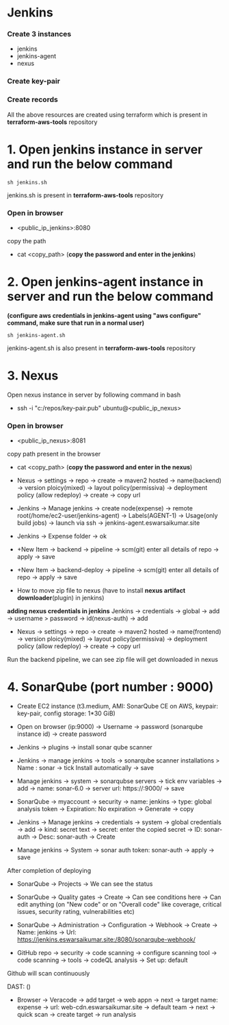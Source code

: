 # Jenkins

### Create 3 instances
- jenkins
- jenkins-agent
- nexus
  
### Create key-pair

### Create records

All the above resources are created using terraform which is present in **terraform-aws-tools** repository

# 1. Open **jenkins** instance in server and run the below command

```
sh jenkins.sh
```

jenkins.sh is present in **terraform-aws-tools** repository

### Open in browser 

- <public_ip_jenkins>:8080 

copy the path 

- cat <copy_path> (**copy the password and enter in the jenkins**)


# 2. Open **jenkins-agent** instance in server and run the below command

**(configure aws credentials in jenkins-agent using "aws configure" command, make sure that run in a normal user)**

```
sh jenkins-agent.sh
```

jenkins-agent.sh is also present in **terraform-aws-tools** repository

# 3. Nexus 

Open nexus instance in server by following command in bash

- ssh -i "c:/repos/key-pair.pub" ubuntu@<public_ip_nexus>

### Open in browser

- <public_ip_nexus>:8081

copy path present in the browser

- cat <copy_path> (**copy the password and enter in the nexus**)


- Nexus → settings → repo → create → maven2 hosted → name(backend) → version ploicy(mixed) → layout policy(permissiva) → deployment policy (allow redeploy) → create → copy url

- Jenkins → Manage jenkins → create node(expense) → remote root(/home/ec2-user/jenkins-agent) → Labels(AGENT-1) → Usage(only build jobs) → launch via ssh → jenkins-agent.eswarsaikumar.site

- Jenkins → Expense folder → ok

- +New Item → backend → pipeline → scm(git) enter all details of repo → apply → save

- +New Item → backend-deploy → pipeline → scm(git) enter all details of repo → apply → save

- How to move zip file to nexus (have to install **nexus artifact downloader**(plugin) in jenkins)

**adding nexus credentials in jenkins** Jenkins → credentials → global → add → username > password → id(nexus-auth) → add

- Nexus → settings → repo → create → maven2 hosted → name(frontend) → version ploicy(mixed) → layout policy(permissiva) → deployment policy (allow redeploy) → create → copy url


Run the backend pipeline, we can see zip file will get downloaded in nexus

# 4. SonarQube (port number : 9000)

- Create EC2 instance (t3.medium, AMI: SonarQube CE on AWS, keypair: key-pair, config storage: 1*30 GiB)

- Open on browser (ip:9000) → Username → password (sonarqube instance id) → create password 

- Jenkins → plugins → install sonar qube scanner

- Jenkins → manage jenkins → tools → sonarqube scanner installations > Name : sonar → tick Install automatically → save

- Manage jenkins → system → sonarqubse servers → tick env variables → add → name: sonar-6.0 → server url: https://<ip>:9000/ → save

- SonarQube → myaccount → security → name: jenkins → type: global analysis token → Expiration: No expiration → Generate → copy

- Jenkins → Manage jenkins → credentials → system → global credentials → add → kind: secret text → secret: enter the copied secret → ID: sonar-auth → Desc: sonar-auth → Create

- Manage jenkins → System → sonar auth token: sonar-auth → apply → save

After completion of deploying

- SonarQube → Projects → We can see the status

- SonarQube → Quality gates → Create → Can see conditions here → Can edit anything (on "New code" or on "Overall code" like coverage, critical issues, security rating, vulnerabilities etc) 

- SonarQube → Administration → Configuration → Webhook → Create → Name: jenkins → Url: https://jenkins.eswarsaikumar.site:/8080/sonarqube-webhook/

- GitHub repo → security → code scanning → configure scanning tool → code scanning → tools → codeQL analysis → Set up: default

Github will scan continuously

DAST: ()

- Browser → Veracode → add target → web appn → next → target name: expense → url: web-cdn.eswarsaikumar.site → default team → next → quick scan → create target → run analysis



